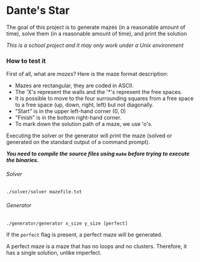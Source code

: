# Dante's Star
The goal of this project is to generate mazes (in a reasonable amount of time), solve them (in a reasonable amount of time), and print the solution

*This is a school project and it may only work under a Unix environment*

### How to test it
First of all, what are *mazes*? Here is the maze format description:
- Mazes are rectangular, they are coded in ASCII.
- The 'X's represent the walls and the '*'s represent the free spaces.
- It is possible to move to the four surrounding squares from a free space to a free space (up, down, right, left) but not diagonally.
- "Start" is in the upper left-hand corner (0, 0)
- "Finish" is in the bottom right-hand corner.
- To mark down the solution path of a maze, we use 'o's.

Executing the solver or the generator will print the maze (solved or generated on the standard output of a command prompt).

***You need to compile the source files using `make` before trying to execute the binaries.***

###### Solver
`./solver/solver mazefile.txt`

###### Generator
`./generator/generator x_size y_size [perfect]`

If the `perfect` flag is present, a perfect maze will be generated.

A perfect maze is a maze that has no loops and no clusters. Therefore, it has a single solution, unlike imperfect. 
